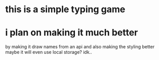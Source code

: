 # this is a simple typing game

# i plan on making it much better

by making it draw names from an api
and also making the styling better
maybe it will even use local storage? idk..
